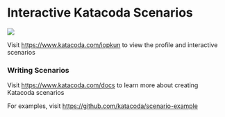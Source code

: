 # Interactive Katacoda Scenarios

[![](http://shields.katacoda.com/katacoda/iopkun/count.svg)](https://www.katacoda.com/iopkun "Get your profile on Katacoda.com")

Visit https://www.katacoda.com/iopkun to view the profile and interactive scenarios

### Writing Scenarios
Visit https://www.katacoda.com/docs to learn more about creating Katacoda scenarios

For examples, visit https://github.com/katacoda/scenario-example
